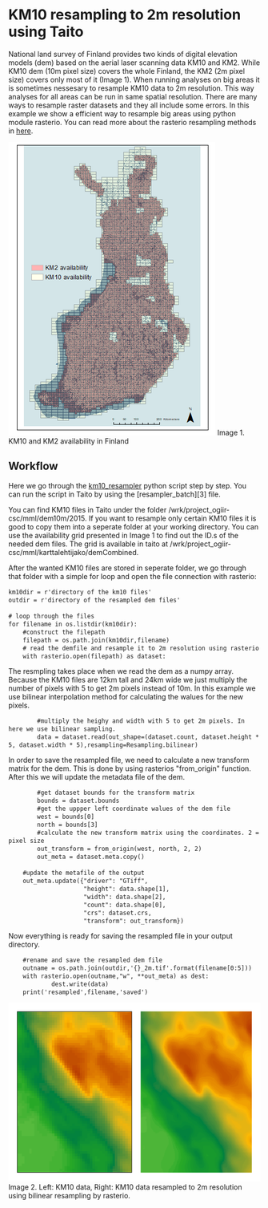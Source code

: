 # KM10 resampling to 2m resolution using Taito

National land survey of Finland provides two kinds of digital elevation models (dem) based on the aerial laser scanning data KM10 and KM2. While KM10 dem (10m pixel size) covers the whole Finland, the KM2 (2m pixel size) covers only most of it (Image 1). When running analyses on big areas it is sometimes nessesary to resample KM10 data to 2m resolution. This way analyses for all areas can be run in same spatial resolution.
There are many ways to resample raster datasets and they all include some errors. In this example we show a efficient way to resample big areas using python module rasterio. You can read more about the rasterio resampling methods in [here][1]. 

<img src=https://github.com/geoportti/KM10_resampling/blob/master/images/dem_availability_small.png>
Image 1. KM10 and KM2 availability in Finland

## Workflow
Here we go through the [km10_resampler][2] python script step by step. You can run the script in Taito by using the [resampler_batch][3] file.

You can find KM10 files in Taito under the folder /wrk/project_ogiir-csc/mml/dem10m/2015. If you want to resample only certain KM10 files it is good to copy them into a seperate folder at your working directory. You can use the availability grid presented in Image 1 to find out the ID.s of the needed dem files. The grid is available in taito at /wrk/project_ogiir-csc/mml/karttalehtijako/demCombined.

After the wanted KM10 files are stored in seperate folder, we go through that folder with a simple for loop and open the file connection with rasterio:
``` pythonscript
km10dir = r'directory of the km10 files'
outdir = r'directory of the resampled dem files'

# loop through the files 
for filename in os.listdir(km10dir):
    #construct the filepath
    filepath = os.path.join(km10dir,filename)
    # read the demfile and resample it to 2m resolution using rasterio
    with rasterio.open(filepath) as dataset:
```
The resmpling takes place when we read the dem as a numpy array. Because the KM10 files are 12km tall and 24km wide we just multiply the number of pixels with 5 to get 2m pixels instead of 10m. In this example we use bilinear interpolation method for calculating the walues for the new pixels.

```pythonscript
        #multiply the heighy and width with 5 to get 2m pixels. In here we use bilinear sampling.
        data = dataset.read(out_shape=(dataset.count, dataset.height * 5, dataset.width * 5),resampling=Resampling.bilinear)
```
In order to save the resampled file, we need to calculate a new transform matrix for the dem. This is done by using rasterios "from_origin" function. After this we will update the metadata file of the dem.

```pythonscript
        #get dataset bounds for the transform matrix
        bounds = dataset.bounds
        #get the uppper left coordinate walues of the dem file
        west = bounds[0]
        north = bounds[3]
        #calculate the new transform matrix using the coordinates. 2 = pixel size
        out_transform = from_origin(west, north, 2, 2) 
        out_meta = dataset.meta.copy()
 
    #update the metafile of the output 
    out_meta.update({"driver": "GTiff",
                     "height": data.shape[1],
                     "width": data.shape[2],
                     "count": data.shape[0],
                     "crs": dataset.crs,
                     "transform": out_transform})
```   
Now everything is ready for saving the resampled file in your output directory.

```pythonscript
    #rename and save the resampled dem file
    outname = os.path.join(outdir,'{}_2m.tif'.format(filename[0:5]))
    with rasterio.open(outname,"w", **out_meta) as dest:
            dest.write(data)
    print('resampled',filename,'saved')
```
<img src=https://github.com/geoportti/KM10_resampling/blob/master/images/comparison.png>
Image 2. Left: KM10 data, Right: KM10 data resampled to 2m resolution using bilinear resampling by rasterio.

[1]:https://rasterio.readthedocs.io/en/stable/topics/resampling.html
[2]:scripti
